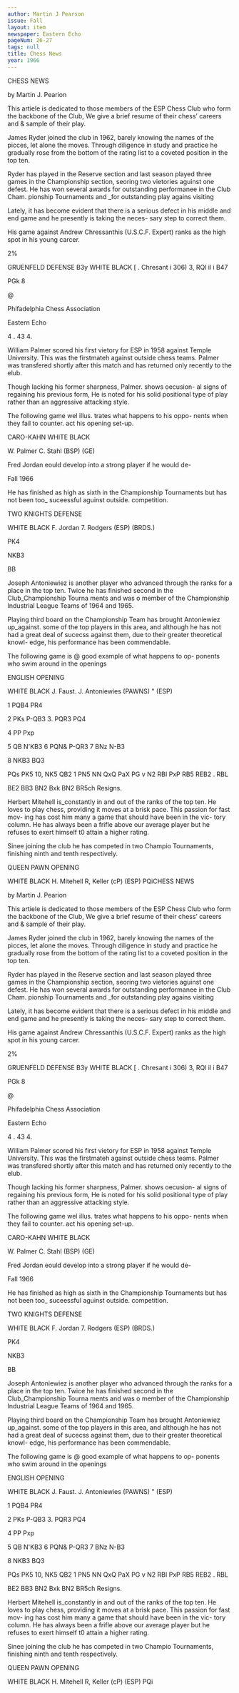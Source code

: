 ```yaml
---
author: Martin J Pearson
issue: Fall
layout: item
newspaper: Eastern Echo
pageNum: 26-27
tags: null
title: Chess News
year: 1966
---
```


CHESS NEWS

by Martin J. Pearion

This artiele is dedicated to those members of the ESP Chess Club who form the backbone of the Club, We give a brief resume of their chess’ careers and & sample of their play.

James Ryder joined the club in 1962, barely knowing the names of the picces, let alone the moves. Through diligence in study and practice he gradually rose from the bottom of the rating list to a coveted position in the top ten.

Ryder has played in the Reserve section and last season played three games in the Championship section, seoring two vietories aguinst one defest. He has won several awards for outstanding performanee in the Club Cham. pionship Tournaments and _for outstanding play agains visiting

Lately, it has become evident that there is a serious defect in his middle and end game and he presently is taking the neces- sary step to correct them.

His game against Andrew Chressanthis (U.S.C.F. Expert) ranks as the high spot in his young carcer.

2%

GRUENFELD DEFENSE B3y WHITE BLACK [ . Chresant i 306) 3, RQl il i B47

PGk 8

@

Phifadelphia Chess Association

Eastern Echo


4 . 43 4.

William Palmer scored his first vietory for ESP in 1958 against Temple University. This was the firstmateh against outside chess teams. Palmer was transfered shortly after this match and has returned only recently to the elub.

Though lacking his former sharpness, Palmer. shows oecusion- al signs of regaining his previous form, He is noted for his solid positional type of play rather than an aggressive attacking style.

The following game wel illus. trates what happens to his oppo- nents when they fail to counter. act his opening set-up.

CARO-KAHN WHITE BLACK

W. Palmer C. Stahl (BSP) (GE)

Fred Jordan eould develop into a strong player if he would de-

Fall 1966

He has finished as high as sixth in the Championship Tournaments but has not been too_ suceessful aguinst outside. competition.

TWO KNIGHTS DEFENSE

WHITE BLACK F. Jordan 7. Rodgers (ESP) (BRDS.)

PK4

NKB3

BB

Joseph Antoniewiez is another player who advanced through the ranks for a place in the top ten. Twice he has finished second in the Club_Championship Tourna ments and was o member of the Championship Industrial League Teams of 1964 and 1965.

Playing third board on the Championship Team has brought Antoniewiez up_against. some of the top players in this area, and although he has not had a great deal of sucecss against them, due to their greater theoretical knowl- edge, his performance has been commendable.

The following game is @ good example of what happens to op- ponents who swim around in the openings

ENGLISH OPENING

WHITE BLACK J. Faust. J. Antoniewies (PAWNS) " (ESP)

1 PQB4 PR4

2 PKs P-QB3 3. PQR3 PQ4

4 PP Pxp

5 QB N'KB3 6 PQN& P-QR3 7 BNz N-B3

8 NKB3 BQ3

PQs PK5 10, NK5 QB2 1 PN5 NN
QxQ PaX PG v N2 RBI PxP RB5 REB2 . RBL

BE2 BB3 BN2 Bxk BN2 BR5ch Resigns.

Herbert Mitehell is_constantly in and out of the ranks of the top ten. He loves to play chess, providing it moves at a brisk pace. This passion for fast mov- ing has cost him many a game that should have been in the vic- tory column. He has always been a frifle above our average player but he refuses to exert himself t0 attain a higher rating.

Sinee joining the club he has competed in two Champio Tournaments, finishing ninth and tenth respectively.

QUEEN PAWN OPENING

WHITE BLACK H. Mitehell R, Keller (cP) (ESP) PQiCHESS NEWS

by Martin J. Pearion

This artiele is dedicated to those members of the ESP Chess Club who form the backbone of the Club, We give a brief resume of their chess’ careers and & sample of their play.

James Ryder joined the club in 1962, barely knowing the names of the picces, let alone the moves. Through diligence in study and practice he gradually rose from the bottom of the rating list to a coveted position in the top ten.

Ryder has played in the Reserve section and last season played three games in the Championship section, seoring two vietories aguinst one defest. He has won several awards for outstanding performanee in the Club Cham. pionship Tournaments and _for outstanding play agains visiting

Lately, it has become evident that there is a serious defect in his middle and end game and he presently is taking the neces- sary step to correct them.

His game against Andrew Chressanthis (U.S.C.F. Expert) ranks as the high spot in his young carcer.

2%

GRUENFELD DEFENSE B3y WHITE BLACK [ . Chresant i 306) 3, RQl il i B47

PGk 8

@

Phifadelphia Chess Association

Eastern Echo


4 . 43 4.

William Palmer scored his first vietory for ESP in 1958 against Temple University. This was the firstmateh against outside chess teams. Palmer was transfered shortly after this match and has returned only recently to the elub.

Though lacking his former sharpness, Palmer. shows oecusion- al signs of regaining his previous form, He is noted for his solid positional type of play rather than an aggressive attacking style.

The following game wel illus. trates what happens to his oppo- nents when they fail to counter. act his opening set-up.

CARO-KAHN WHITE BLACK

W. Palmer C. Stahl (BSP) (GE)

Fred Jordan eould develop into a strong player if he would de-

Fall 1966

He has finished as high as sixth in the Championship Tournaments but has not been too_ suceessful aguinst outside. competition.

TWO KNIGHTS DEFENSE

WHITE BLACK F. Jordan 7. Rodgers (ESP) (BRDS.)

PK4

NKB3

BB

Joseph Antoniewiez is another player who advanced through the ranks for a place in the top ten. Twice he has finished second in the Club_Championship Tourna ments and was o member of the Championship Industrial League Teams of 1964 and 1965.

Playing third board on the Championship Team has brought Antoniewiez up_against. some of the top players in this area, and although he has not had a great deal of sucecss against them, due to their greater theoretical knowl- edge, his performance has been commendable.

The following game is @ good example of what happens to op- ponents who swim around in the openings

ENGLISH OPENING

WHITE BLACK J. Faust. J. Antoniewies (PAWNS) " (ESP)

1 PQB4 PR4

2 PKs P-QB3 3. PQR3 PQ4

4 PP Pxp

5 QB N'KB3 6 PQN& P-QR3 7 BNz N-B3

8 NKB3 BQ3

PQs PK5 10, NK5 QB2 1 PN5 NN
QxQ PaX PG v N2 RBI PxP RB5 REB2 . RBL

BE2 BB3 BN2 Bxk BN2 BR5ch Resigns.

Herbert Mitehell is_constantly in and out of the ranks of the top ten. He loves to play chess, providing it moves at a brisk pace. This passion for fast mov- ing has cost him many a game that should have been in the vic- tory column. He has always been a frifle above our average player but he refuses to exert himself t0 attain a higher rating.

Sinee joining the club he has competed in two Champio Tournaments, finishing ninth and tenth respectively.

QUEEN PAWN OPENING

WHITE BLACK H. Mitehell R, Keller (cP) (ESP) PQi